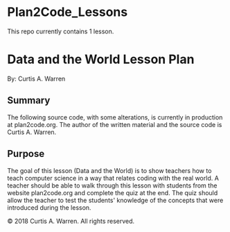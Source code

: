 # Plan2Code_Lessons

This repo currently contains 1 lesson.

# Data and the World Lesson Plan

By: Curtis A. Warren

## Summary

The following source code, with some alterations, is currently in production at plan2code.org. The author of the written material and the source code is Curtis A. Warren.

## Purpose

The goal of this lesson (Data and the World) is to show teachers how to teach computer science in a way that relates coding with the real world. A teacher should be able to walk through this lesson with students from the website plan2code.org and complete the quiz at the end. The quiz should allow the teacher to test the students' knowledge of the concepts that were introduced during the lesson.

© 2018 Curtis A. Warren. All rights reserved.
